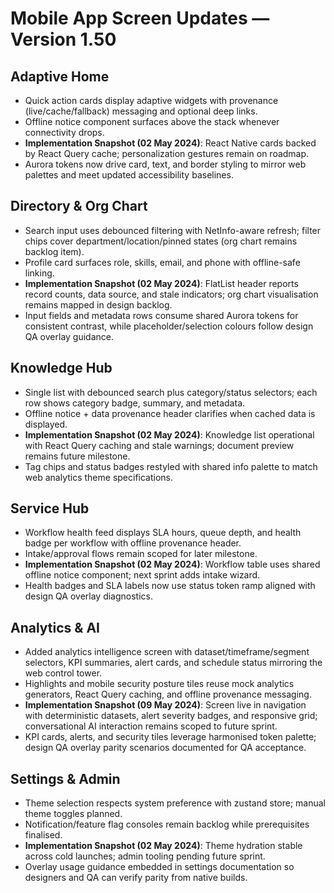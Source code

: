 # Mobile App Screen Updates — Version 1.50

## Adaptive Home
- Quick action cards display adaptive widgets with provenance (live/cache/fallback) messaging and optional deep links.
- Offline notice component surfaces above the stack whenever connectivity drops.
- **Implementation Snapshot (02 May 2024)**: React Native cards backed by React Query cache; personalization gestures remain on roadmap.
- Aurora tokens now drive card, text, and border styling to mirror web palettes and meet updated accessibility baselines.

## Directory & Org Chart
- Search input uses debounced filtering with NetInfo-aware refresh; filter chips cover department/location/pinned states (org chart remains backlog item).
- Profile card surfaces role, skills, email, and phone with offline-safe linking.
- **Implementation Snapshot (02 May 2024)**: FlatList header reports record counts, data source, and stale indicators; org chart visualisation remains mapped in design backlog.
- Input fields and metadata rows consume shared Aurora tokens for consistent contrast, while placeholder/selection colours follow design QA overlay guidance.

## Knowledge Hub
- Single list with debounced search plus category/status selectors; each row shows category badge, summary, and metadata.
- Offline notice + data provenance header clarifies when cached data is displayed.
- **Implementation Snapshot (02 May 2024)**: Knowledge list operational with React Query caching and stale warnings; document preview remains future milestone.
- Tag chips and status badges restyled with shared info palette to match web analytics theme specifications.

## Service Hub
- Workflow health feed displays SLA hours, queue depth, and health badge per workflow with offline provenance header.
- Intake/approval flows remain scoped for later milestone.
- **Implementation Snapshot (02 May 2024)**: Workflow table uses shared offline notice component; next sprint adds intake wizard.
- Health badges and SLA labels now use status token ramp aligned with design QA overlay diagnostics.

## Analytics & AI
- Added analytics intelligence screen with dataset/timeframe/segment selectors, KPI summaries, alert cards, and schedule status mirroring the web control tower.
- Highlights and mobile security posture tiles reuse mock analytics generators, React Query caching, and offline provenance messaging.
- **Implementation Snapshot (09 May 2024)**: Screen live in navigation with deterministic datasets, alert severity badges, and responsive grid; conversational AI interaction remains scoped to future sprint.
- KPI cards, alerts, and security tiles leverage harmonised token palette; design QA overlay parity scenarios documented for QA acceptance.

## Settings & Admin
- Theme selection respects system preference with zustand store; manual theme toggles planned.
- Notification/feature flag consoles remain backlog while prerequisites finalised.
- **Implementation Snapshot (02 May 2024)**: Theme hydration stable across cold launches; admin tooling pending future sprint.
- Overlay usage guidance embedded in settings documentation so designers and QA can verify parity from native builds.
